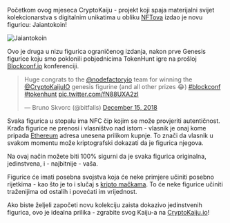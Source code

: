 Početkom ovog mjeseca CryptoKaiju - projekt koji spaja materijalni svijet kolekcionarstva s digitalnim unikatima u obliku [NFTova](https://bitfalls.com/hr/2018/10/15/the-last-nft-non-fungible-token-explanation-post-youll-ever-need/) izdao je novu figuricu: Jaiantokoin!

![Jaiantokoin](https://bitfalls.com/wp-content/uploads/2018/10/01-2.png)

Ovo je druga u nizu figurica ograničenog izdanja, nakon prve Genesis figurice koju smo poklonili pobjednicima TokenHunt igre na prošloj [Blockconf.io](https://blockconf.io) konferenciji.

<blockquote class="twitter-tweet" data-lang="en"><p lang="en" dir="ltr">Huge congrats to the <a href="https://twitter.com/nodefactoryio?ref_src=twsrc%5Etfw">@nodefactoryio</a> team for winning the <a href="https://twitter.com/CryptoKaijuIO?ref_src=twsrc%5Etfw">@CryptoKaijuIO</a> genesis figurine (and all other prizes 😂) <a href="https://twitter.com/hashtag/blockconf?src=hash&amp;ref_src=twsrc%5Etfw">#blockconf</a> <a href="https://twitter.com/hashtag/tokenhunt?src=hash&amp;ref_src=twsrc%5Etfw">#tokenhunt</a> <a href="https://t.co/fN88UXA2zI">pic.twitter.com/fN88UXA2zI</a></p>&mdash; Bruno Skvorc (@bitfalls) <a href="https://twitter.com/bitfalls/status/1074017271801094144?ref_src=twsrc%5Etfw">December 15, 2018</a></blockquote>
<script async src="https://platform.twitter.com/widgets.js" charset="utf-8"></script>

Svaka figurica u stopalu ima NFC čip kojim se može provjeriti autentičnost. Krađa figurice ne prenosi i vlasništvo nad istom - vlasnik je onaj kome pripada [Ethereum](https://bitfalls.com/hr/2017/09/19/what-ethereum-compare-to-bitcoin/) adresa unesena prilikom kupnje. To znači da vlasnik u svakom momentu može kriptografski dokazati da je figurica njegova.

Na ovaj način možete biti 100% sigurni da je svaka figurica originalna, jedinstvena, i - najbitnije - vaša.

Figurice će imati posebna svojstva koja će neke primjere učiniti posebno rijetkima - kao što je to i slučaj s [kripto mačkama](https://bitfalls.com/hr/2018/02/18/15-alternatives-cryptokitties-no-idea-existed/). To će neke figurice učiniti traženijima od ostalih i povećati im vrijednost.

Ako biste željeli započeti novu kolekciju zaista dokazivo jedinstvenih figurica, ovo je idealna prilika - zgrabite svog Kaiju-a na [CryptoKaiju.io](https://cryptokaiju.io)!